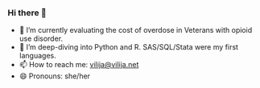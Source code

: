 ### Hi there 👋

<!--
**vilijajoyce/vilijajoyce** is a ✨ _special_ ✨ repository because its `README.md` (this file) appears on your GitHub profile.

Here are some ideas to get you started:
-->
- 🔭 I’m currently evaluating the cost of overdose in Veterans with opioid use disorder.
- 🌱 I’m deep-diving into Python and R. SAS/SQL/Stata were my first languages.
- 📫 How to reach me: [vilija@vilija.net](mailto:vilija@vilija.net)
- 😄 Pronouns: she/her


